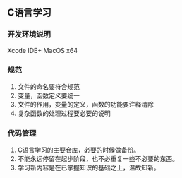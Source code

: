 ##  C语言学习
### 开发环境说明
  Xcode IDE+ MacOS x64

### 规范
1. 文件的命名要符合规范
2. 变量，函数定义要统一
3. 文件的作用，变量的定义，函数的功能要注释清除
4. 复杂函数的处理过程要必要的说明


### 代码管理
1. C语言学习的主要仓库，必要的时候做备份。
2. 不能永远停留在起步阶段，也不必重复一些不必要的东西。
3. 学习新内容是在已掌握知识的基础之上，温故知新。





